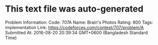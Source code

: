 # This text file was auto-generated

Problem Information:
Code: 707A
Name: Brain's Photos
Rating: 800
Tags: implementation
Link: https://codeforces.com/contest/707/problem/A
Submitted At: 2016-08-20 20:39:34 GMT+0600 (Bangladesh Standard Time)